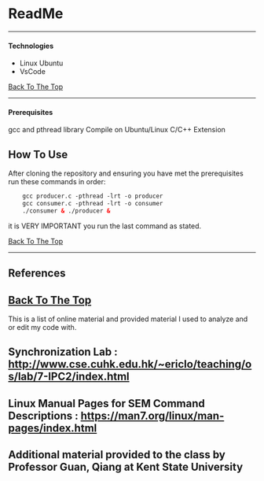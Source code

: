 # ReadMe


---

#### Technologies

- Linux Ubuntu
- VsCode

[Back To The Top](#read-me-template)

---


#### Prerequisites
gcc and pthread library
Compile on Ubuntu/Linux
C/C++ Extension

## How To Use
After cloning the repository and ensuring you have met the prerequisites
run these commands in order:
```html
    gcc producer.c -pthread -lrt -o producer
    gcc consumer.c -pthread -lrt -o consumer
    ./consumer & ./producer &
```
it is VERY IMPORTANT you run the last command as stated.

[Back To The Top](#read-me-template)

---

## References
[Back To The Top](#read-me-template)
---
This is a list of online material and provided material I used to analyze and or edit my code with.

Synchronization Lab  : http://www.cse.cuhk.edu.hk/~ericlo/teaching/os/lab/7-IPC2/index.html
---
Linux Manual Pages for SEM Command Descriptions : https://man7.org/linux/man-pages/index.html
---
Additional material provided to the class by Professor Guan, Qiang at Kent State University
---
